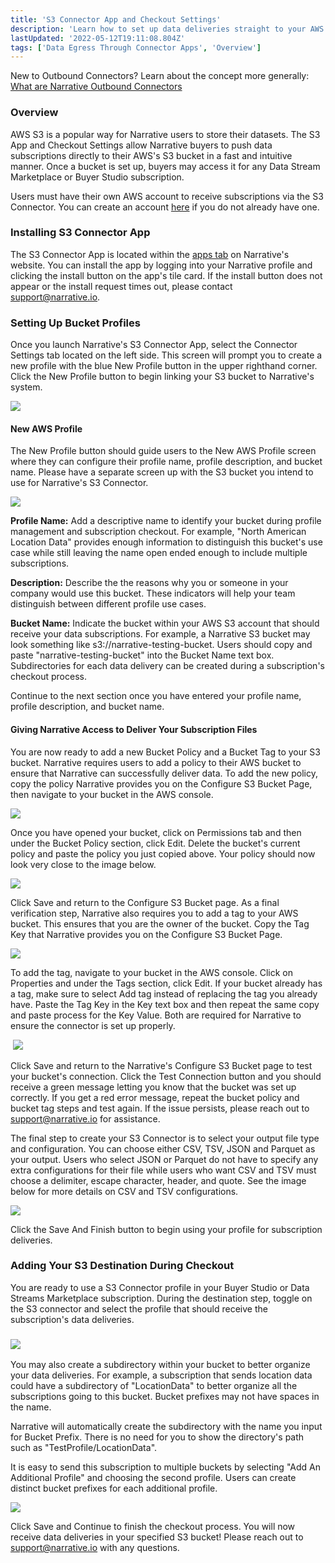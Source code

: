 ```yaml
---
title: 'S3 Connector App and Checkout Settings'
description: 'Learn how to set up data deliveries straight to your AWS account''s S3 bucket.  '
lastUpdated: '2022-05-12T19:11:08.804Z'
tags: ['Data Egress Through Connector Apps', 'Overview']
---
```

New to Outbound Connectors? Learn about the concept more generally: [What are Narrative Outbound Connectors](https://kb.narrative.io/what-is-a-narrative-outbound-connector) 

### Overview

AWS S3 is a popular way for Narrative users to store their datasets. The S3 App and Checkout Settings allow Narrative buyers to push data subscriptions directly to their AWS's S3 bucket in a fast and intuitive manner. Once a bucket is set up, buyers may access it for any Data Stream Marketplace or Buyer Studio subscription.

Users must have their own AWS account to receive subscriptions via the S3 Connector. You can create an account [here](https://aws.amazon.com/pm/serv-s3/?trk=fecf68c9-3874-4ae2-a7ed-72b6d19c8034&sc_channel=ps&sc_campaign=acquisition&sc_medium=ACQ-P|PS-GO|Brand|Desktop|SU|Storage|S3|US|EN|Text&s_kwcid=AL!4422!3!488982706710!p!!g!!amazon%20s3%20account&ef_id=Cj0KCQjw4PKTBhD8ARIsAHChzRLobwTN-0URXY5Rt3vl4UpP2B0_uCA92enmL1SxIZX6Ff-s9rLmJvYaArGpEALw_wcB:G:s&s_kwcid=AL!4422!3!488982706710!p!!g!!amazon%20s3%20account) if you do not already have one. 

### Installing S3 Connector App 

The S3 Connector App is located within the [apps tab](https://app.narrative.io/apps) on Narrative's website. You can install the app by logging into your Narrative profile and clicking the install button on the app's tile card. If the install button does not appear or the install request times out, please contact support@narrative.io.  

### Setting Up Bucket Profiles 

Once you launch Narrative's S3 Connector App, select the Connector Settings tab located on the left side. This screen will prompt you to create a new profile with the blue New Profile button in the upper righthand corner. Click the New Profile button to begin linking your S3 bucket to Narrative's system. 

![](https://solutions.narrative.io/hubfs/Screen%20Shot%202021-12-17%20at%2012-44-07%20PM-png.png)

#### New AWS Profile 

The New Profile button should guide users to the New AWS Profile screen where they can configure their profile name, profile description, and bucket name. Please have a separate screen up with the S3 bucket you intend to use for Narrative's S3 Connector. 

![](https://solutions.narrative.io/hubfs/Screen%20Shot%202021-12-17%20at%2012-53-10%20PM-png.png)

**Profile Name:** Add a descriptive name to identify your bucket during profile management and subscription checkout. For example, "North American Location Data" provides enough information to distinguish this bucket's use case while still leaving the name open ended enough to include multiple subscriptions.    

**Description:** Describe the the reasons why you or someone in your company would use this bucket. These indicators will help your team distinguish between different profile use cases.  

**Bucket Name:** Indicate the bucket within your AWS S3 account that should receive your data subscriptions. For example, a Narrative S3 bucket may look something like s3://narrative-testing-bucket. Users should copy and paste "narrative-testing-bucket" into the Bucket Name text box. Subdirectories for each data delivery can be created during a subscription's checkout process.   

Continue to the next section once you have entered your profile name, profile description, and bucket name.  

#### Giving Narrative Access to Deliver Your Subscription Files

You are now ready to add a new Bucket Policy and a Bucket Tag to your S3 bucket. Narrative requires users to add a policy to their AWS bucket to ensure that Narrative can successfully deliver data. To add the new policy, copy the policy Narrative provides you on the Configure S3 Bucket Page, then navigate to your bucket in the AWS console. 

![](https://solutions.narrative.io/hubfs/Screen%20Shot%202021-12-17%20at%201-08-56%20PM-png.png)

Once you have opened your bucket, click on Permissions tab and then under the Bucket Policy section, click Edit. Delete the bucket's current policy and paste the policy you just copied above. Your policy should now look very close to the image below.

![](https://solutions.narrative.io/hubfs/Screen%20Shot%202021-12-17%20at%201-12-26%20PM-png.png)

Click Save and return to the Configure S3 Bucket page. As a final verification step, Narrative also requires you to add a tag to your AWS bucket. This ensures that you are the owner of the bucket. Copy the Tag Key that Narrative provides you on the Configure S3 Bucket Page.

![](https://solutions.narrative.io/hubfs/Screen%20Shot%202021-12-17%20at%201-27-20%20PM-png.png)

To add the tag, navigate to your bucket in the AWS console. Click on Properties and under the Tags section, click Edit. If your bucket already has a tag, make sure to select Add tag instead of replacing the tag you already have. Paste the Tag Key in the Key text box and then repeat the same copy and paste process for the Key Value. Both are required for Narrative to ensure the connector is set up properly.  

 ![](https://solutions.narrative.io/hubfs/Screen%20Shot%202021-12-17%20at%201-28-51%20PM-png.png)

Click Save and return to the Narrative's Configure S3 Bucket page to test your bucket's connection. Click the Test Connection button and you should receive a green message letting you know that the bucket was set up correctly. If you get a red error message, repeat the bucket policy and bucket tag steps and test again. If the issue persists, please reach out to support@narrative.io for assistance. 

The final step to create your S3 Connector is to select your output file type and configuration. You can choose either CSV, TSV, JSON and Parquet as your output. Users who select JSON or Parquet do not have to specify any extra configurations for their file while users who want CSV and TSV must choose a delimiter, escape character, header, and quote. See the image below for more details on CSV and TSV configurations. 

![](https://solutions.narrative.io/hubfs/Screen%20Shot%202022-05-12%20at%209-35-02%20AM-png.png)

Click the Save And Finish button to begin using your profile for subscription deliveries. 

### Adding Your S3 Destination During Checkout 

You are ready to use a S3 Connector profile in your Buyer Studio or Data Streams Marketplace subscription. During the destination step, toggle on the S3 connector and select the profile that should receive the subscription's data deliveries. 

### ![](https://solutions.narrative.io/hubfs/Screen%20Shot%202021-12-17%20at%202-25-33%20PM-png.png)

You may also create a subdirectory within your bucket to better organize your data deliveries. For example, a subscription that sends location data could have a subdirectory of "LocationData" to better organize all the subscriptions going to this bucket. Bucket prefixes may not have spaces in the name. 

Narrative will automatically create the subdirectory with the name you input for Bucket Prefix. There is no need for you to show the directory's path such as "TestProfile/LocationData". 

It is easy to send this subscription to multiple buckets by selecting "Add An Additional Profile" and choosing the second profile. Users can create distinct bucket prefixes for each additional profile. 

![](https://solutions.narrative.io/hubfs/Screen%20Shot%202021-12-17%20at%203-14-26%20PM-png.png)

Click Save and Continue to finish the checkout process. You will now receive data deliveries in your specified S3 bucket! Please reach out to support@narrative.io with any questions.
